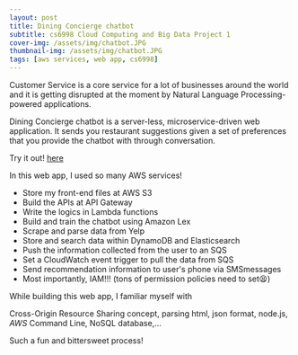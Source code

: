 ```yaml
---
layout: post
title: Dining Concierge chatbot
subtitle: cs6998 Cloud Computing and Big Data Project 1
cover-img: /assets/img/chatbot.JPG
thumbnail-img: /assets/img/chatbot.JPG
tags: [aws services, web app, cs6998]
---
```


Customer Service is a core service for a lot of businesses around the world and it is getting disrupted at the moment by Natural Language Processing-powered applications. 

Dining Concierge chatbot is a server-less, microservice-driven web application. It sends you restaurant suggestions given a set of preferences that you provide the chatbot with through conversation.

Try it out! [here](https://fyfserena.github.io/cloud-hw1-starter/chat.html)

In this web app, I used so many AWS services!

- Store my front-end files at AWS S3 
- Build the APIs at API Gateway
- Write the logics in Lambda functions
- Build and train the chatbot using Amazon Lex
- Scrape and parse data from Yelp
- Store and search data within DynamoDB and Elasticsearch
- Push the information collected from the user to an SQS 
- Set a CloudWatch event trigger to pull the data from SQS
- Send recommendation information to user's phone via SMSmessages
- Most importantly, IAM!!! (tons of permission policies need to set😫)

While building this web app, I familiar myself with

Cross-Origin Resource Sharing concept, parsing html, json format, node.js, *AWS* Command Line, NoSQL database,...

Such a fun and bittersweet process!
